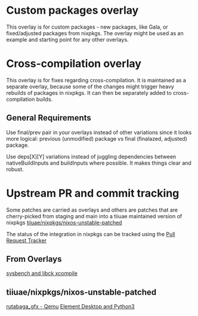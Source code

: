 <!--
SPDX-FileCopyrightText: 2022-2024 TII (SSRC) and the Ghaf contributors

SPDX-License-Identifier: CC-BY-SA-4.0
-->

# Custom packages overlay

This overlay is for custom packages - new packages, like Gala, or
fixed/adjusted packages from nixpkgs. The overlay might be used as
an example and starting point for any other overlays.

# Cross-compilation overlay

This overlay is for fixes regarding cross-compilation. It is maintained as a
separate overlay, because some of the changes might trigger heavy rebuilds of
packages in nixpkgs. It can then be separately added to cross-compilation
builds.

## General Requirements

Use final/prev pair in your overlays instead of other variations
since it looks more logical:
previous (unmodified) package vs final (finalazed, adjusted) package.

Use deps[X][Y] variations instead of juggling dependencies between
nativeBuildInputs and buildInputs where possible.
It makes things clear and robust.

# Upstream PR and commit tracking

Some patches are carried as overlays and others are patches that are cherry-picked
from staging and main into a tiiuae maintained version of nixpkgs 
[tiiuae/nixpkgs/nixos-unstable-patched](https://github.com/tiiuae/nixpkgs/tree/nixos-unstable-patched)

The status of the integration in nixpkgs can be tracked using the [Pull Request Tracker](https://nixpk.gs/pr-tracker.html)

## From Overlays

[sysbench and libck xcompile](https://github.com/NixOS/nixpkgs/pull/309564)

## tiiuae/nixpkgs/nixos-unstable-patched

[rutabaga_gfx - Qemu](https://github.com/NixOS/nixpkgs/pull/310783)
[Element Desktop and Python3](https://github.com/NixOS/nixpkgs/pull/308196)
